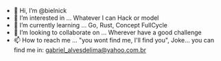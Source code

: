 - 👋 Hi, I’m @bielnick
- 👀 I’m interested in ... Whatever I can Hack or model
- 🌱 I’m currently learning ... Go, Rust, Concept FullCycle
- 💞️ I’m looking to collaborate on ... Wherever have a good challenge
- 📫 How to reach me ... "you wont find me, I'll find you", Joke... you can find me in: gabriel_alvesdelima@yahoo.com.br
